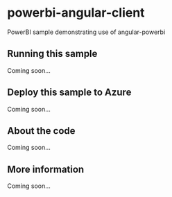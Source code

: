 # powerbi-angular-client
PowerBI sample demonstrating use of angular-powerbi
## Running this sample
Coming soon...
## Deploy this sample to Azure
Coming soon...
## About the code
Coming soon...
## More information
Coming soon...